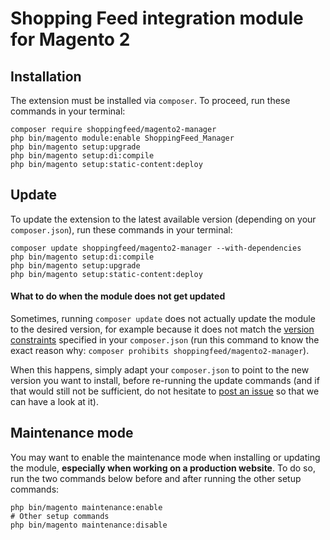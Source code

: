 # Shopping Feed integration module for Magento 2

## Installation

The extension must be installed via `composer`. To proceed, run these commands in your terminal:

```
composer require shoppingfeed/magento2-manager
php bin/magento module:enable ShoppingFeed_Manager
php bin/magento setup:upgrade
php bin/magento setup:di:compile
php bin/magento setup:static-content:deploy
```

## Update

To update the extension to the latest available version (depending on your `composer.json`), run these commands in your terminal:

```
composer update shoppingfeed/magento2-manager --with-dependencies
php bin/magento setup:di:compile
php bin/magento setup:upgrade
php bin/magento setup:static-content:deploy
```

#### What to do when the module does not get updated

Sometimes, running `composer update` does not actually update the module to the desired version, for example because it does not match the [version constraints](https://getcomposer.org/doc/articles/versions.md#versions-and-constraints) specified in your `composer.json` (run this command to know the exact reason why: `composer prohibits shoppingfeed/magento2-manager`).

When this happens, simply adapt your `composer.json` to point to the new version you want to install, before re-running the update commands (and if that would still not be sufficient, do not hesitate to [post an issue](https://github.com/shoppingflux/module-magento2/issues/new) so that we can have a look at it).

## Maintenance mode

You may want to enable the maintenance mode when installing or updating the module, __especially when working on a production website__. To do so, run the two commands below before and after running the other setup commands:

```
php bin/magento maintenance:enable
# Other setup commands
php bin/magento maintenance:disable
```
